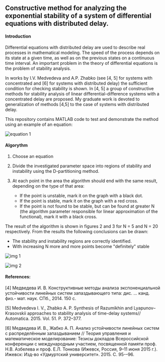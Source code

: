 ## Constructive method for analyzing the exponential stability of a system of differential equations with distributed delay.

#### Introduction
Differential equations with distributed delay are used to describe real processes in mathematical modeling. The speed of the process depends on its state at a given time, as well as on the previous states on a continuous time interval.  An important problem in the theory of differential equations is the problem of stability analysis.

In works by I.V. Medvedeva and A.P. Zhabko (see [4, 5] for systems with concentrated and [6] for systems with distributed delay) the sufficient condition for checking stability is shown. In [4, 5] a group of constructive methods for stability analysis of linear
differential-difference systems with a concentrated delay are proposed. My graduate work is devoted to generalization of methods [4,5] to the case of systems with distributed delay. 

This repository contains MATLAB code to test and demonstrate the method using an example of an equation:

![equation 1](![telegram-cloud-photo-size-2-5334665465911423785-m](https://user-images.githubusercontent.com/82182857/121483375-c928a300-c9d6-11eb-998b-ec84a7f7a378.jpg)
)

#### Algorythm

1. Choose an equation
2. Divide the investigated parameter space
into regions of stability and instability using the D-partitioning method. 
3. At each point in the area the algorithm should end with the same result, depending on the type of that area:

    * If the point is unstable, mark it on the graph with a black dot.
    * If the point is stable, mark it on the graph with a red cross.
    * If the point is not found to be stable, but can be found at greater N (the algorithm parameter responsible for linear approximation of the functional), mark it with a black cross.


The result of the algorithm is shown in figures 2 and 3 for N = 5 and N = 20 respectively.
From the results the following conclusions can be drawn:
* The stability and instability regions are correctly identified.
* With increasing N more and more points become "definitely" stable


![img 1](![telegram-cloud-photo-size-2-5334665465911423782-x](https://user-images.githubusercontent.com/82182857/121442245-e425f380-c993-11eb-9adc-45cf5d008cbc.jpg)
)

![img 2](![telegram-cloud-photo-size-2-5334665465911423783-x](https://user-images.githubusercontent.com/82182857/121442283-facc4a80-c993-11eb-8c9d-c605ad7765a1.jpg)
)

#### References:

<a id="4">[4]</a> 
Медведева И. В. Конструктивные методы анализа экспоненциальной
устойчивости линейных систем запаздывающего типа: дис. ... канд. физ.-
мат. наук. СПб., 2014. 150 с.

<a id="5">[5]</a> 
Medvedeva I. V., Zhabko A. P. Synthesis of Razumikhin and
Lyapunov–Krasovskii approaches to stability analysis of time-delay
systems// Automatica. 2015. Vol. 51. P. 372–377.

<a id="6">[6]</a> 
Медведева И. В., Жабко А. П. Анализ устойчивости линейных систем с
распределённым запаздыванием // Теория управления и математическое
моделирование: Тезисы докладов Всероссийской конференции с международным участием, посвященной памяти проф. Н.В. Азбелева и проф.
Е.Л. Тонкова (Ижевск, Россия, 9–11 июня 2015 г.). Ижевск: Изд-во «Удмуртский университет». 2015. С. 95-–96.
